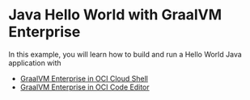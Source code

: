 # Java Hello World with GraalVM Enterprise

In this example, you will learn how to build and run a Hello World Java application with 

- [GraalVM Enterprise in OCI Cloud Shell](./README-Cloud-Shell.md)
- [GraalVM Enterprise in OCI Code Editor](https://github.com/oracle-devrel/oci-code-editor-samples/tree/main/java-samples/graalvmee-java-hello-world)
